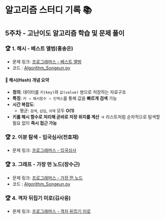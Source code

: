# 알고리즘 스터디 기록 📚  

## 5주차 - 고난이도 알고리즘 학습 및 문제 풀이

### 🏆 1. 해시 - 베스트 앨범(홍송은)
- 문제 링크: [프로그래머스 - 베스트 앨범](https://school.programmers.co.kr/learn/courses/30/lessons/42579)
- 코드 : [Algorithm_Songeun.py](./Algorithm_Songeun.py)

#### 🔎 해시(Hash) 개념 요약
- **정의**: 데이터를 `키(key)`와 `값(value)` 쌍으로 저장하는 자료구조
- **특징**: `키 → 해시함수 → 인덱스`를 통해 값을 **빠르게 검색** 가능
- **시간 복잡도**:  
  - 평균: `검색`, `삽입`, `삭제` 모두 **O(1)**  
- **키를 해시 함수로 처리해 곧바로 저장 위치를 계산** → 리스트처럼 순차적으로 탐색할 필요 없이 **즉시 접근 가능**  

### 🏆 2. 이분 탐색 - 입국심사(전효재)
- 문제 링크: [프로그래머스 - 입국심사](https://school.programmers.co.kr/learn/courses/30/lessons/43238)

### 🏆 3. 그래프 - 가장 먼 노드(장수근)
- 문제 링크: [프로그래머스 - 가장 먼 노드](https://school.programmers.co.kr/learn/courses/30/lessons/49189)
- 코드 : [Algorithm_Songeun.py](./Algorithm_Sugeun.py)

### 🏆 4. 격자 뒤집기 미로(김사웅)
- 문제 링크: [프로그래머스 - 격자 뒤집기 미로](https://school.programmers.co.kr/learn/courses/30/lessons/389630)
